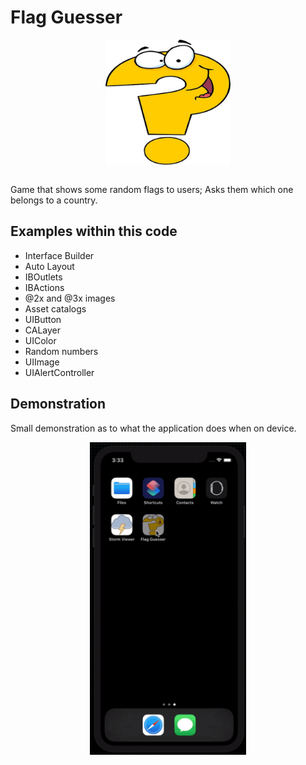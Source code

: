 # Flag Guesser
<p align="center">
  <img src="demo/app-icon.png " alt="flag Guesser application icon"
	  title="Storm Viewer application icon" align="center" width="200" height="200" />
</p>
</br>
Game that shows some random flags to users; Asks them which one belongs to a country.

## Examples within this code

- Interface Builder
- Auto Layout
- IBOutlets
- IBActions
- @2x and @3x images
- Asset catalogs
- UIButton
- CALayer
- UIColor
- Random numbers
- UIImage
- UIAlertController

## Demonstration
Small demonstration as to what the application does when on device.
</br>
<p align="center">
<img src="demo/flag-guesser.gif" alt="Application demonstration"
	title="Flag Guesser demonstration" width="250" height="500" />
</p>
